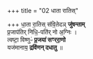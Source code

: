 +++
title = "02 धाता रातिस्"

+++
धा॒ता रा॒तिस् स॑वि॒तेदञ् **जु॑षन्ताम्**  
प्र॒जाप॑तिर् निधि॒-पति॑र् नो अ॒ग्निः ।  
त्वष्टा॒ विष्णुᳶ॑ **प्र॒जया॑ सꣳररा॒णो**  
यज॑मानाय॒ **द्रवि॑णन् दधातु** ॥
